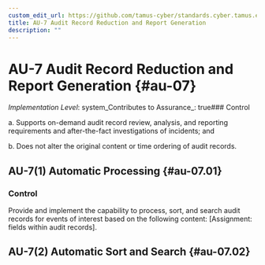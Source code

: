 ```yaml
---
custom_edit_url: https://github.com/tamus-cyber/standards.cyber.tamus.edu/tree/main/static/content/tamus.edu/TAMUS_profile.xml
title: AU-7 Audit Record Reduction and Report Generation
description: ""
---
```


# AU-7 Audit Record Reduction and Report Generation {#au-07}

_Implementation Level_: system_Contributes to Assurance_: true### Control

a. Supports on-demand audit record review, analysis, and reporting requirements and after-the-fact investigations of incidents; and

b. Does not alter the original content or time ordering of audit records.

## AU-7(1) Automatic Processing {#au-07.01}

### Control

Provide and implement the capability to process, sort, and search audit records for events of interest based on the following content: [Assignment: fields within audit records].

## AU-7(2) Automatic Sort and Search {#au-07.02}

